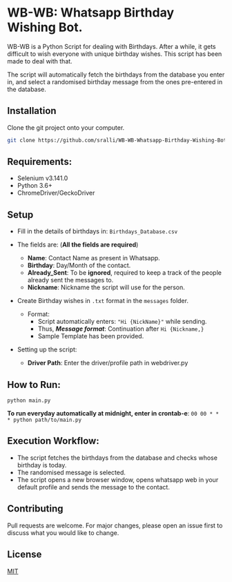 # WB-WB: Whatsapp Birthday Wishing Bot.

WB-WB is a Python Script for dealing with Birthdays. After a while, it gets difficult to wish everyone with unique birthday wishes. This script has been made to deal with that. 

The script will automatically fetch the birthdays from the database you enter in, and select a randomised birthday message from the ones pre-entered in the database.

## Installation

Clone the git project onto your computer. 

```bash
git clone https://github.com/sralli/WB-WB-Whatsapp-Birthday-Wishing-Bot.git
```

## Requirements:
- Selenium v3.141.0
- Python 3.6+
- ChromeDriver/GeckoDriver


## Setup

* Fill in the details of birthdays in: ```Birthdays_Database.csv```

* The fields are: (**All the fields are required**)
   - **Name**: Contact Name as present in Whatsapp.
   - **Birthday**: Day/Month of the contact.
   - **Already_Sent**: To be **ignored**, required to keep a track of the people already sent the messages to. 
   - **Nickname**: Nickname the script will use for the person. 
* Create Birthday wishes in ```.txt``` format in the ```messages``` folder. 
   - Format: 
        - Script automatically enters: ```"Hi {NickName}"``` while sending.
        - Thus, ***Message format***: Continuation after ```Hi {Nickname,}```
        - Sample Template has been provided.

 
* Setting up the script: 
     - **Driver Path**: Enter the driver/profile path in webdriver.py
     


## How to Run:

``` python main.py ```

**To run everyday automatically at midnight, enter in crontab-e**: ```00 00 * * * python path/to/main.py```

## Execution Workflow:
- The script fetches the birthdays from the database and checks whose birthday is today.
- The randomised message is selected.
- The script opens a new browser window, opens whatsapp web in your default profile and sends the message to the contact.

## Contributing
Pull requests are welcome. For major changes, please open an issue first to discuss what you would like to change.


## License
[MIT](https://choosealicense.com/licenses/mit/)